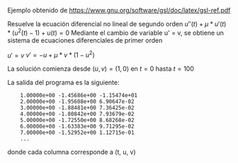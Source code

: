 Ejemplo obtenido de https://www.gnu.org/software/gsl/doc/latex/gsl-ref.pdf

Resuelve la ecuación diferencial no lineal de segundo orden
$u''(t) + \mu*u'(t)*(u^{2}(t) - 1) + u(t) = 0$
Mediante el cambio de variable u' = v, se obtiene un sistema de ecuaciones diferenciales de primer orden

$u' = v$
$v' = -u + \mu*v*(1 - u^{2})$

La solución comienza desde $(u,v) = (1,0)$ en $t=0$ hasta $t=100$

La salida del programa es la siguiente:

		1.00000e+00 -1.45686e+00 -1.15474e+01
		2.00000e+00 -1.95608e+00 6.90647e-02
		3.00000e+00 -1.88481e+00 7.36425e-02
		4.00000e+00 -1.80842e+00 7.93679e-02
		5.00000e+00 -1.72550e+00 8.68268e-02
		6.00000e+00 -1.63383e+00 9.71295e-02
		7.00000e+00 -1.52952e+00 1.12715e-01
		...

donde cada columna corresponde a (t, u, v)